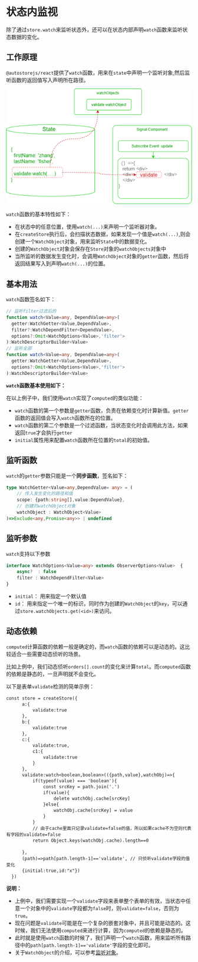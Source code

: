 # 状态内监视

除了通过`store.watch`来监听状态外，还可以在状态内部声明`watch`函数来监听状态数据的变化。

## 工作原理

`@autostorejs/react`提供了`watch`函数，用来在`state`中声明一个监听对象,然后监听函数的返回值写入声明所在路径。

![](./images/signal-watch.drawio.png)


`watch`函数的基本特性如下：

- 在状态中的任意位置，使用`watch(...)`来声明一个监听器对象。
- 在`createStore`执行后，会扫描状态数据，如果发现一个值是`watch(...)`,则会创建一个`WatchObject`对象，用来监听`State`中的数据变化。
- 创建的`WatchObject`对象会保存在`Store`对象的`watchObjects`对象中
- 当所监听的数据发生变化时，会调用`WatchObject`对象的`getter`函数，然后将返回结果写入到声明`watch(...)`的位置。



## 基本用法

`watch`函数签名如下：

```ts | pure
// 监听filter过滤后的
function watch<Value=any, DependValue=any>(
  getter:WatchGetter<Value,DependValue>,
  filter?:WatchDependFilter<DependValue>,
  options?:Omit<WatchOptions<Value>,'filter'>
):WatchDescriptorBuilder<Value>
// 监听全部
function watch<Value=any, DependValue=any>(
  getter:WatchGetter<Value,DependValue>,
  options?:Omit<WatchOptions<Value>,'filter'>
):WatchDescriptorBuilder<Value>
```
 
  

**`watch`函数基本使用如下：**

<demo react="watch/watchBase.tsx"/>  

在以上例子中，我们使用`watch`实现了`computed`的类似功能：

- `watch`函数的第一个参数是`getter`函数，负责在依赖变化时计算新值。`getter`函数的返回值会写入`watch`函数所在的位置。
- `watch`函数的第二个参数是一个过滤函数，当状态变化时会调用此方法，如果返回`true`才会执行`getter`
- `initial`属性用来配置`watch`函数所在位置的`total`的初始值。

 
## 监听函数

`watch`的`getter`参数只能是一个**同步函数**，签名如下：

```typescript
type WatchGetter<Value=any,DependValue= any> = (
    // 传入发生变化的路径和值
    scope: {path:string[],value:DependValue},
    // 创建的watchObject对象
    watchObject : WatchObject<Value>
)=>Exclude<any,Promise<any>> | undefined

```

## 监听参数

`watch`支持以下参数

```ts 
interface WatchOptions<Value=any> extends ObserverOptions<Value>  { 
    async?  : false                        
    filter : WatchDependFilter<Value>     
}
```

- `initial`： 用来指定一个默认值
- `id`： 用来指定一个唯一的标识，同时作为创建的`WatchObject`的`key`，可以通过`store.watchObjects.get(<id>)`来访问。


## 动态依赖

`computed`计算函数的依赖一般是确定的，而`watch`函数的依赖可以是动态的。这比较适合一些需要动态侦听的场景。

比如上例中，我们动态侦听`orders[].count`的变化来计算`total`。而`computed`函数的依赖是静态的，一旦声明就不会变化。

以下是表单`validate`检测的简单示例：

```tsx
const store = createStore({
      a:{
          validate:true
      },
      b:{
          validate:true
      },            
      c:{
          validate:true,
          c1:{
              validate:true
          }
      },
      validate:watch<boolean,boolean>(({path,value},watchObj)=>{   
          if(typeof(value) === 'boolean'){
              const srcKey = path.join('.')
              if(value){
                  delete watchObj.cache[srcKey]
              }else{
                  watchObj.cache[srcKey] = value
              }
          }
          // 由于cache里面只记录validate=false的值，所以如果cache不为空则代表有字段的validate=false
          return Object.keys(watchObj.cache).length==0

      },
      (path)=>path[path.length-1]=='validate', // 只侦听validate字段的值变化
      {initial:true,id:"x"})
  })  
```


**说明：**

- 上例中，我们需要实现一个`validate`字段来表单整个表单的有效，当状态中任意一个对象中的`validate`字段都为`false`时，则`validate=false`，否则为`true`。
- 现在问题是`validate`可能是在一个复杂的嵌套对象中，并且可能是动态的。这时候，我们无法使用`computed`来进行计算，因为`computed`的依赖是静态的。
- 此时就是使用`watch`函数的时候了，我们声明一个`watch`函数，用来监听所有路径中的`path[path.length-1]=='validate'`字段的变化即可。
- 关于`WatchObject`的介绍，可以参考[监听对象](./objects.md)。
